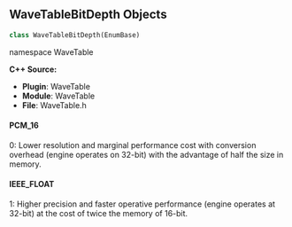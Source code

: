 ## WaveTableBitDepth Objects

```python
class WaveTableBitDepth(EnumBase)
```

namespace WaveTable

**C++ Source:**

- **Plugin**: WaveTable
- **Module**: WaveTable
- **File**: WaveTable.h

<a id="unreal.WaveTableBitDepth.PCM_16"></a>

#### PCM_16

0: Lower resolution and marginal performance cost with
conversion overhead (engine operates on 32-bit)
with the advantage of half the size in memory.

<a id="unreal.WaveTableBitDepth.IEEE_FLOAT"></a>

#### IEEE_FLOAT

1: Higher precision and faster operative performance
(engine operates at 32-bit) at the cost of twice the
memory of 16-bit.

<a id="unreal.WaveTableResolution"></a>